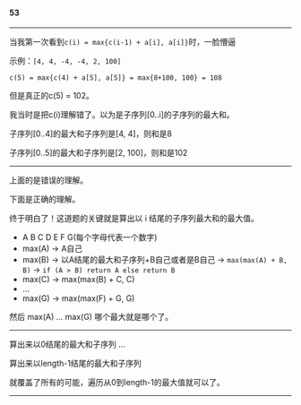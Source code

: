 #### 53

-----------------------------------

当我第一次看到```c(i) = max{c(i-1) + a[i], a[i]}```时，一脸懵逼

示例：```[4, 4, -4, -4, 2, 100]```

```c(5) = max{c(4) + a[5], a[5]} = max{8+100, 100} = 108```

但是真正的c(5) = 102。

我当时是把c(i)理解错了。以为是子序列[0..i]的子序列的最大和。

子序列[0..4]的最大和子序列是[4, 4]，则和是8

子序列[0..5]的最大和子序列是[2, 100]，则和是102

-----------------------------------
上面的是错误的理解。


下面是正确的理解。

终于明白了！这道题的关键就是算出以 i 结尾的子序列最大和的最大值。

 - A B C D E F G(每个字母代表一个数字)
 - max(A) -> A自己
 - max(B) -> 以A结尾的最大和子序列+B自己或者是B自己 -> ```max(max(A) + B, B)``` -> ```if (A > B) return A else return B```
 - max(C) -> max(max(B) + C, C)
 - …
 - max(G) -> max(max(F) + G, G)

然后 max(A) … max(G) 哪个最大就是哪个了。

-----------------------------------
算出来以0结尾的最大和子序列
...

算出来以length-1结尾的最大和子序列

就覆盖了所有的可能，遍历从0到length-1的最大值就可以了。


-----------------------------------
